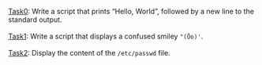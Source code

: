 [Task0](./0-hello_world): Write a script that prints “Hello, World”, followed by a new line to the standard output.<br></br>
[Task1](./1-confused_smiley): Write a script that displays a confused smiley `"(Ôo)'`.<br><br>
[Task2](./2-hellofile): Display the content of the `/etc/passwd` file.<br><br>
